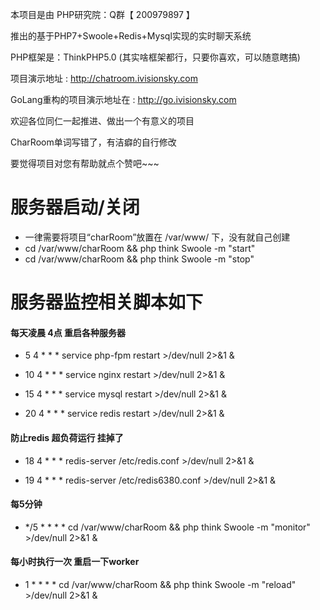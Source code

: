 本项目是由 PHP研究院：Q群【 200979897 】

推出的基于PHP7+Swoole+Redis+Mysql实现的实时聊天系统

PHP框架是：ThinkPHP5.0 (其实啥框架都行，只要你喜欢，可以随意瞎搞)

项目演示地址 : http://chatroom.ivisionsky.com

GoLang重构的项目演示地址在 : http://go.ivisionsky.com

欢迎各位同仁一起推进、做出一个有意义的项目

CharRoom单词写错了，有洁癖的自行修改

要觉得项目对您有帮助就点个赞吧~~~

服务器启动/关闭
===============
 + 一律需要将项目“charRoom”放置在 /var/www/ 下，没有就自己创建
 + cd /var/www/charRoom  && php think Swoole -m "start"
 + cd /var/www/charRoom  && php think Swoole -m "stop"
 
服务器监控相关脚本如下
===============

#### 每天凌晨 4点 重启各种服务器
 + 5  4 * * * service php-fpm restart  >/dev/null 2>&1 &

 + 10 4 * * * service nginx restart  >/dev/null 2>&1 &

 + 15 4 * * * service mysql restart  >/dev/null 2>&1 &

 + 20 4 * * * service redis restart  >/dev/null 2>&1 &
 
#### 防止redis 超负荷运行 挂掉了
 + 18 4 * * * redis-server  /etc/redis.conf  >/dev/null 2>&1 &

 + 19 4 * * * redis-server  /etc/redis6380.conf  >/dev/null 2>&1 &

#### 每5分钟
 + */5 * * * * cd /var/www/charRoom  && php think Swoole -m "monitor"  >/dev/null 2>&1 &

#### 每小时执行一次 重启一下worker
 + 1 * * * *  cd /var/www/charRoom  && php think Swoole -m "reload"  >/dev/null 2>&1 &

